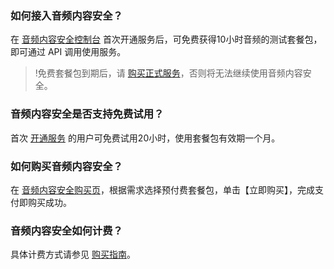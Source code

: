### 如何接入音频内容安全？
在 [音频内容安全控制台](https://console.cloud.tencent.com/cms/audio) 首次开通服务后，可免费获得10小时音频的测试套餐包，即可通过 API 调用使用服务。
>!免费套餐包到期后，请 [购买正式服务](https://buy.cloud.tencent.com/cms?type=ams)，否则将无法继续使用音频内容安全。

### 音频内容安全是否支持免费试用？
首次 [开通服务](https://console.cloud.tencent.com/cms/audio) 的用户可免费试用20小时，使用套餐包有效期一个月。

### 如何购买音频内容安全？
在 [音频内容安全购买页](https://buy.cloud.tencent.com/cms?type=ams)，根据需求选择预付费套餐包，单击【立即购买】，完成支付即购买成功。

### 音频内容安全如何计费？
具体计费方式请参见 [购买指南](https://cloud.tencent.com/document/product/1219/43639)。
